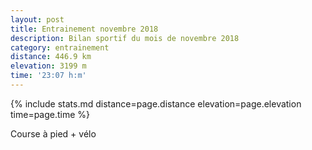 ```yaml
---
layout: post
title: Entrainement novembre 2018
description: Bilan sportif du mois de novembre 2018
category: entrainement
distance: 446.9 km
elevation: 3199 m
time: '23:07 h:m'
---
```


{%
  include stats.md
  distance=page.distance
  elevation=page.elevation
  time=page.time
%}

Course à pied + vélo

<!--
vim:spell spelllang=fr
-->
